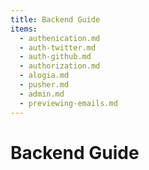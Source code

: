 ```yaml
---
title: Backend Guide
items:
  - authenication.md
  - auth-twitter.md
  - auth-github.md
  - authorization.md
  - alogia.md
  - pusher.md
  - admin.md
  - previewing-emails.md
---
```


# Backend Guide
